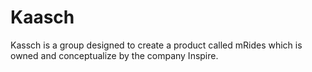 # Kaasch

Kassch is a group designed to create a product called mRides which is owned and conceptualize by the company Inspire. 
